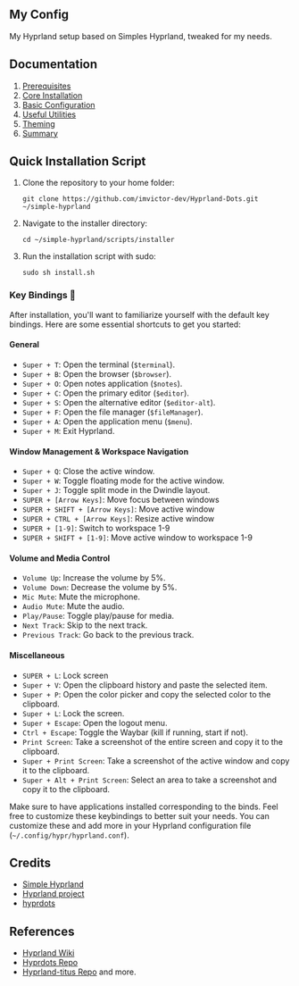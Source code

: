 ## My Config

My Hyprland setup based on Simples Hyprland, tweaked for my needs.

## Documentation

1. [Prerequisites](docs/prerequisites.md)
2. [Core Installation](docs/installation_Hypr.md)
3. [Basic Configuration](docs/basic_configuration.md)
4. [Useful Utilities](docs/useful_utilities.md)
5. [Theming](docs/theming.md)
6. [Summary](docs/final.md)

## Quick Installation Script

1. Clone the repository to your home folder:
   ```
   git clone https://github.com/imvictor-dev/Hyprland-Dots.git ~/simple-hyprland
   ```
2. Navigate to the installer directory:
   ```
   cd ~/simple-hyprland/scripts/installer
   ```
3. Run the installation script with sudo:
   ```
   sudo sh install.sh
   ```

### Key Bindings 🎹

After installation, you'll want to familiarize yourself with the default key bindings. Here are some essential shortcuts to get you started:

#### General

- `Super + T`: Open the terminal (`$terminal`).
- `Super + B`: Open the browser (`$browser`).
- `Super + O`: Open notes application (`$notes`).
- `Super + C`: Open the primary editor (`$editor`).
- `Super + S`: Open the alternative editor (`$editor-alt`).
- `Super + F`: Open the file manager (`$fileManager`).
- `Super + A`: Open the application menu (`$menu`).
- `Super + M`: Exit Hyprland.

#### Window Management & Workspace Navigation

- `Super + Q`: Close the active window.
- `Super + W`: Toggle floating mode for the active window.
- `Super + J`: Toggle split mode in the Dwindle layout.
- `SUPER + [Arrow Keys]`: Move focus between windows
- `SUPER + SHIFT + [Arrow Keys]`: Move active window
- `SUPER + CTRL + [Arrow Keys]`: Resize active window
- `SUPER + [1-9]`: Switch to workspace 1-9
- `SUPER + SHIFT + [1-9]`: Move active window to workspace 1-9

#### Volume and Media Control

- `Volume Up`: Increase the volume by 5%.
- `Volume Down`: Decrease the volume by 5%.
- `Mic Mute`: Mute the microphone.
- `Audio Mute`: Mute the audio.
- `Play/Pause`: Toggle play/pause for media.
- `Next Track`: Skip to the next track.
- `Previous Track`: Go back to the previous track.

#### Miscellaneous

- `SUPER + L`: Lock screen
- `Super + V`: Open the clipboard history and paste the selected item.
- `Super + P`: Open the color picker and copy the selected color to the clipboard.
- `Super + L`: Lock the screen.
- `Super + Escape`: Open the logout menu.
- `Ctrl + Escape`: Toggle the Waybar (kill if running, start if not).
- `Print Screen`: Take a screenshot of the entire screen and copy it to the clipboard.
- `Super + Print Screen`: Take a screenshot of the active window and copy it to the clipboard.
- `Super + Alt + Print Screen`: Select an area to take a screenshot and copy it to the clipboard.

Make sure to have applications installed corresponding to the binds. Feel free to customize these keybindings to better suit your needs. You can customize these and add more in your Hyprland configuration file (`~/.config/hypr/hyprland.conf`).

## Credits

- [Simple Hyprland](https://github.com/gaurav23b/simple-hyprland)
- [Hyprland project](https://github.com/hyprwm/Hyprland)
- [hyprdots](https://github.com/prasanthrangan/hyprdots)

## References

- [Hyprland Wiki](https://wiki.hyprland.org/)
- [Hyprdots Repo](https://github.com/prasanthrangan/hyprdots)
- [Hyprland-titus Repo](https://github.com/ChrisTitusTech/hyprland-titus) and more.
